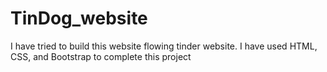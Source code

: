 # TinDog_website
I have tried to build this website flowing tinder website.
I have used HTML, CSS, and Bootstrap to complete this project
